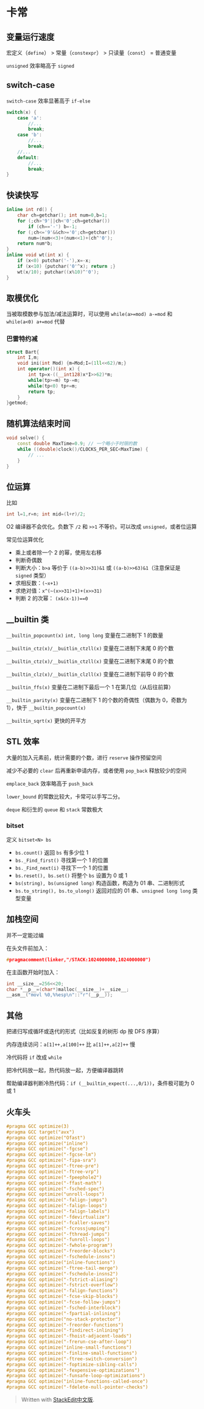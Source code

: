 ﻿
# 卡常

## 变量运行速度

宏定义（``define``） > 常量（``constexpr``） > 只读量（``const``） = 普通变量

``unsigned`` 效率略高于 ``signed``

## switch-case

``switch-case`` 效率显著高于 ``if-else``

```cpp
switch(x) {
	case 'a': 
		//...
		break;
	case 'b':
		//...
		break;
	//...
	default:
		//...
		break;
}
```

## 快读快写

```cpp
inline int rd() {
	char ch=getchar(); int num=0,b=1;
	for (;ch>'9'||ch<'0';ch=getchar())
		if (ch=='-') b=-1;
	for (;ch<='9'&&ch>='0';ch=getchar())
		num=(num<<3)+(num<<1)+(ch^'0');
	return num*b; 
}
inline void wt(int x) { 
	if (x<0) putchar('-'),x=-x;
	if (x<10) {putchar('0'^x); return ;}
	wt(x/10); putchar((x%10)^'0');
}
```


## 取模优化

当被取模数参与加法/减法运算时，可以使用 ``while(a>=mod) a-=mod`` 和 ``while(a<0) a+=mod`` 代替

### 巴雷特约减

```cpp
struct Bart{
	int I,m;
	void ini(int Mod) {m=Mod;I=(1ll<<62)/m;}
	int operator()(int x) {
		int tp=x-((__int128)x*I>>62)*m;
		while(tp>=m) tp-=m;
		while(tp<0) tp+=m;
		return tp;
	}
}getmod;
```

## 随机算法结束时间

```cpp
void solve() {
	const double MaxTime=0.9; // 一个略小于时限的数
	while ((double)clock()/CLOCKS_PER_SEC<MaxTime) {
		// ...
	}
}
```

## 位运算

比如

```cpp
int l=1,r=n; int mid=(l+r)/2;
```

O2 编译器不会优化。负数下 ``/2`` 和 ``>>1`` 不等价。可以改成 ``unsigned``，或者位运算

常见位运算优化

- 乘上或者除一个 $2$ 的幂，使用左右移
- 判断奇偶数
- 判断大小：``b>a`` 等价于 ``((a-b)>>31)&1`` 或 ``((a-b)>>63)&1``（注意保证是 ``signed`` 类型）
- 求相反数：``(~x+1)``
- 求绝对值：``x^(~(x>>31)+1)+(x>>31)``
- 判断 $2$ 的次幂：  ``(x&(x-1))==0``

## __builtin 类

``__builtin_popcount(x)`` ``int, long long`` 变量在二进制下 $1$ 的数量

``__builtin_ctz(x)/__buitlin_ctzll(x)`` 变量在二进制下末尾 $0$ 的个数

``__builtin_ctz(x)/__buitlin_ctzll(x)`` 变量在二进制下末尾 $0$ 的个数

``__builtin_clz(x)/__buitlin_clzll(x)`` 变量在二进制下前导 $0$ 的个数

``__builtin_ffs(x)`` 变量在二进制下最后一个 $1$ 在第几位（从后往前算）

``__builtin_parity(x)`` 变量在二进制下 $1$ 的个数的奇偶性（偶数为 $0$，奇数为 $1$），快于 `__builtin_popcount(x)`

``__builtin_sqrt(x)`` 更快的开平方

## STL 效率

大量的加入元素前，统计需要的个数，进行 ``reserve`` 操作预留空间

减少不必要的 ``clear`` 后再重新申请内存，或者使用 ``pop_back`` 释放较少的空间

``emplace_back`` 效率略高于 ``push_back``

``lower_bound`` 的常数比较大，卡常可以手写二分。

``deque`` 和衍生的 ``queue`` 和 ``stack`` 常数极大

### bitset

定义 ``bitset<N> bs``

- ``bs.count()`` 返回 ``bs`` 有多少位 $1$
- ``bs._Find_first()`` 寻找第一个 $1$ 的位置
- ``bs._Find_next(i)`` 寻找下一个 $1$ 的位置
- ``bs.reset(), bs.set()`` 将整个 ``bs`` 设置为 $0$ 或 $1$
- ``bs(string), bs(unsigned long)`` 构造函数，构造为 01 串、二进制形式
-  `bs.to_string(), bs.to_ulong()` 返回对应的 01 串、``unsigned long long`` 类型变量

## 加栈空间

并不一定能过编

在头文件前加入：

```cpp
#pragmacomment(linker,"/STACK:1024000000,1024000000")
```

在主函数开始时加入：

```cpp
int __size__=256<<20; 
char *__p__=(char*)malloc(__size__)+__size__;
__asm__("movl %0,%%esp\n"::"r"(__p__));
```

## 其他

把递归写成循环或迭代的形式（比如反复的树形 dp 按 DFS 序算）

内存连续访问：``a[1]++,a[100]++`` 比 ``a[1]++,a[2]++`` 慢

冷代码将 ``if`` 改成 ``while``

把冷代码放一起，热代码放一起，方便编译器跳转

帮助编译器判断冷热代码：``if (__builtin_expect(...,0/1))``，条件极可能为 $0$ 或 $1$




## 火车头

```cpp
#pragma GCC optimize(3)
#pragma GCC target("avx")
#pragma GCC optimize("Ofast")
#pragma GCC optimize("inline")
#pragma GCC optimize("-fgcse")
#pragma GCC optimize("-fgcse-lm")
#pragma GCC optimize("-fipa-sra")
#pragma GCC optimize("-ftree-pre")
#pragma GCC optimize("-ftree-vrp")
#pragma GCC optimize("-fpeephole2")
#pragma GCC optimize("-ffast-math")
#pragma GCC optimize("-fsched-spec")
#pragma GCC optimize("unroll-loops")
#pragma GCC optimize("-falign-jumps")
#pragma GCC optimize("-falign-loops")
#pragma GCC optimize("-falign-labels")
#pragma GCC optimize("-fdevirtualize")
#pragma GCC optimize("-fcaller-saves")
#pragma GCC optimize("-fcrossjumping")
#pragma GCC optimize("-fthread-jumps")
#pragma GCC optimize("-funroll-loops")
#pragma GCC optimize("-fwhole-program")
#pragma GCC optimize("-freorder-blocks")
#pragma GCC optimize("-fschedule-insns")
#pragma GCC optimize("inline-functions")
#pragma GCC optimize("-ftree-tail-merge")
#pragma GCC optimize("-fschedule-insns2")
#pragma GCC optimize("-fstrict-aliasing")
#pragma GCC optimize("-fstrict-overflow")
#pragma GCC optimize("-falign-functions")
#pragma GCC optimize("-fcse-skip-blocks")
#pragma GCC optimize("-fcse-follow-jumps")
#pragma GCC optimize("-fsched-interblock")
#pragma GCC optimize("-fpartial-inlining")
#pragma GCC optimize("no-stack-protector")
#pragma GCC optimize("-freorder-functions")
#pragma GCC optimize("-findirect-inlining")
#pragma GCC optimize("-fhoist-adjacent-loads")
#pragma GCC optimize("-frerun-cse-after-loop")
#pragma GCC optimize("inline-small-functions")
#pragma GCC optimize("-finline-small-functions")
#pragma GCC optimize("-ftree-switch-conversion")
#pragma GCC optimize("-foptimize-sibling-calls")
#pragma GCC optimize("-fexpensive-optimizations")
#pragma GCC optimize("-funsafe-loop-optimizations")
#pragma GCC optimize("inline-functions-called-once")
#pragma GCC optimize("-fdelete-null-pointer-checks")
```

> Written with [StackEdit中文版](https://stackedit.cn/).
